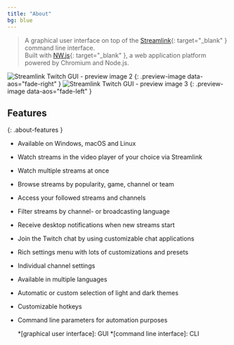 ```yaml
---
title: "About"
bg: blue
---
```


> A graphical user interface on top of the [Streamlink][Streamlink]{: target="_blank" } command line interface.  
> Built with [NW.js][NW.js]{: target="_blank" }, a web application platform powered by Chromium and Node.js.

![Streamlink Twitch GUI - preview image 2][preview-2]
{: .preview-image data-aos="fade-right" }
![Streamlink Twitch GUI - preview image 3][preview-3]
{: .preview-image data-aos="fade-left" }

## Features
{: .about-features }

* Available on Windows, macOS and Linux
* Watch streams in the video player of your choice via Streamlink
* Watch multiple streams at once
* Browse streams by popularity, game, channel or team
* Access your followed streams and channels
* Filter streams by channel- or broadcasting language
* Receive desktop notifications when new streams start
* Join the Twitch chat by using customizable chat applications
* Rich settings menu with lots of customizations and presets
* Individual channel settings
* Available in multiple languages
* Automatic or custom selection of light and dark themes
* Customizable hotkeys
* Command line parameters for automation purposes


  *[graphical user interface]: GUI
  *[command line interface]: CLI

  [Streamlink]: https://streamlink.github.io
  [NW.js]: https://nwjs.io
  [preview-2]: {{site.preview[1]}}
  [preview-3]: {{site.preview[2]}}
